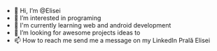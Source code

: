 - 👋 Hi, I’m @Elisei
- 👀 I’m interested in programing
- 🌱 I'm currently learning web and android development
- 💞️ I’m looking for awesome projects ideas to
- 📫 How to reach me send me a message on my LinkedIn Prală Elisei

<!---
Elisei-26/Elisei-26 is a ✨ special ✨ repository because its `README.md` (this file) appears on your GitHub profile.
You can click the Preview link to take a look at your changes.
--->
